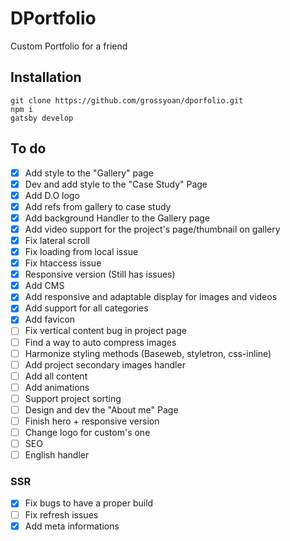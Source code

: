 # DPortfolio

Custom Portfolio for a friend

## Installation

```
git clone https://github.com/grossyoan/dporfolio.git
npm i
gatsby develop
```

## To do

- [x] Add style to the "Gallery" page
- [x] Dev and add style to the "Case Study" Page
- [x] Add D.O logo
- [x] Add refs from gallery to case study
- [x] Add background Handler to the Gallery page
- [x] Add video support for the project's page/thumbnail on gallery
- [x] Fix lateral scroll
- [x] Fix loading from local issue
- [x] Fix htaccess issue
- [x] Responsive version (Still has issues)
- [x] Add CMS
- [x] Add responsive and adaptable display for images and videos
- [x] Add support for all categories
- [x] Add favicon
- [ ] Fix vertical content bug in project page
- [ ] Find a way to auto compress images
- [ ] Harmonize styling methods (Baseweb, styletron, css-inline)
- [ ] Add project secondary images handler
- [ ] Add all content
- [ ] Add animations
- [ ] Support project sorting
- [ ] Design and dev the "About me" Page
- [ ] Finish hero + responsive version
- [ ] Change logo for custom's one
- [ ] SEO
- [ ] English handler

### SSR

- [x] Fix bugs to have a proper build
- [ ] Fix refresh issues
- [x] Add meta informations
